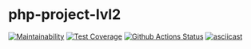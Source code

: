 # php-project-lvl2

[![Maintainability](https://api.codeclimate.com/v1/badges/0519a0a207c0a0bca831/maintainability)](https://codeclimate.com/github/earthrobot/php-project-lvl2/maintainability)
[![Test Coverage](https://api.codeclimate.com/v1/badges/0519a0a207c0a0bca831/test_coverage)](https://codeclimate.com/github/earthrobot/php-project-lvl2/test_coverage)
[![Github Actions Status](https://github.com/earthrobot/php-project-lvl2/workflows/hex1-workflow/badge.svg)](https://github.com/earthrobot/php-project-lvl2/actions)
[![asciicast](https://asciinema.org/a/xEvDH03cPx7yPoyho2YCobRM4.svg)](https://asciinema.org/a/xEvDH03cPx7yPoyho2YCobRM4)